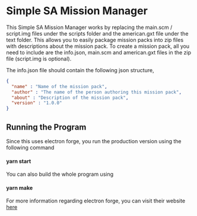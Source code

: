 # Simple SA Mission Manager
This Simple SA Mission Manager works by replacing the main.scm / script.img files under the scripts folder and the american.gxt file under the text folder. This allows you to easily package mission packs into zip files with descriptions about the mission pack. To create a mission pack, all you need to include are the info.json, main.scm and american.gxt files in the zip file (script.img is optional).

The info.json file should contain the following json structure,
```JSON
{
  "name" : "Name of the mission pack",
  "author" : "The name of the person authoring this mission pack",
  "about" : "Description of the mission pack",
  "version" : "1.0.0"
}
```

## Running the Program
Since this uses electron forge, you run the production version using the following command

#### yarn start

You can also build the whole program using

#### yarn make

For more information regarding electron forge, you can visit their website [here](https://www.electronforge.io/)